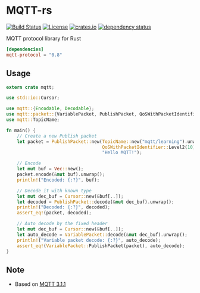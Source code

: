 # MQTT-rs

[![Build Status](https://img.shields.io/travis/zonyitoo/mqtt-rs.svg)](https://travis-ci.org/zonyitoo/mqtt-rs)
[![License](https://img.shields.io/github/license/zonyitoo/mqtt-rs.svg)](https://github.com/zonyitoo/mqtt-rs)
[![crates.io](https://img.shields.io/crates/v/mqtt-protocol.svg)](https://crates.io/crates/mqtt-protocol)
[![dependency status](https://deps.rs/repo/github/zonyitoo/mqtt-rs/status.svg)](https://deps.rs/repo/github/zonyitoo/mqtt-rs)

MQTT protocol library for Rust

```toml
[dependencies]
mqtt-protocol = "0.8"
```

## Usage

```rust
extern crate mqtt;

use std::io::Cursor;

use mqtt::{Encodable, Decodable};
use mqtt::packet::{VariablePacket, PublishPacket, QoSWithPacketIdentifier};
use mqtt::TopicName;

fn main() {
    // Create a new Publish packet
    let packet = PublishPacket::new(TopicName::new("mqtt/learning").unwrap(),
                                    QoSWithPacketIdentifier::Level2(10),
                                    "Hello MQTT!");

    // Encode
    let mut buf = Vec::new();
    packet.encode(&mut buf).unwrap();
    println!("Encoded: {:?}", buf);

    // Decode it with known type
    let mut dec_buf = Cursor::new(&buf[..]);
    let decoded = PublishPacket::decode(&mut dec_buf).unwrap();
    println!("Decoded: {:?}", decoded);
    assert_eq!(packet, decoded);

    // Auto decode by the fixed header
    let mut dec_buf = Cursor::new(&buf[..]);
    let auto_decode = VariablePacket::decode(&mut dec_buf).unwrap();
    println!("Variable packet decode: {:?}", auto_decode);
    assert_eq!(VariablePacket::PublishPacket(packet), auto_decode);
}
```

## Note

* Based on [MQTT 3.1.1](http://docs.oasis-open.org/mqtt/mqtt/v3.1.1/os/mqtt-v3.1.1-os.html)
